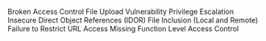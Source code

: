 Broken Access Control
File Upload Vulnerability
Privilege Escalation
Insecure Direct Object References (IDOR)
File Inclusion (Local and Remote)
Failure to Restrict URL Access
Missing Function Level Access Control


